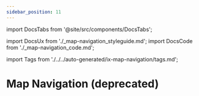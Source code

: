 ```yaml
---
sidebar_position: 11
---
```


import DocsTabs from '@site/src/components/DocsTabs';

import DocsUx from './\_map-navigation_styleguide.md';
import DocsCode from './\_map-navigation_code.md';


import Tags from './../../auto-generated/ix-map-navigation/tags.md';

# Map Navigation (deprecated)

<Tags />

<DocsTabs styleguide={DocsUx} code={DocsCode} />
